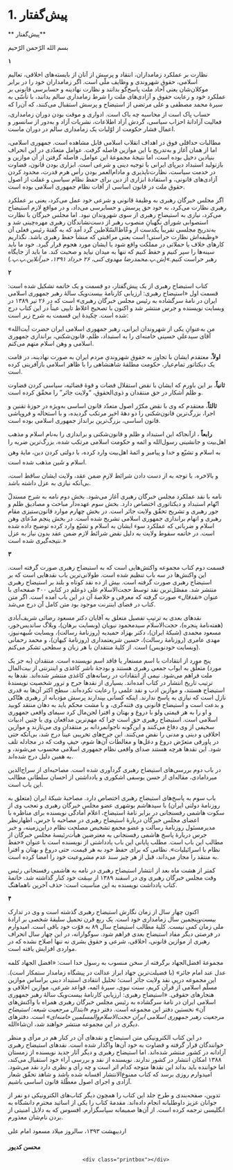 # 1. پیش‌گفتار

                            

** پیش‌گفتار**

بسم‌ الله الرّحمن الرّحیم

**۱**

نظارت بر عملکرد زمامداران، انتقاد و پرسش از آنان از بایسته‌های اخلاقی، تعالیم اسلامی، حقوق شهروندی و وظایف ملّی است. اگر زمامداران خود را در برابر موکلان‌شان یعنی آحاد ملت پاسخ‌گو بدانند و نظارت نهادینه‌ و حسابرسی قانونی بر عملکرد خود و رعایت حقوق و آزادی‌های ملت را شرط زمامداری سالم بدانند، با تأسّی به سیرۀ محمد مصطفی و علی مرتضی از استیضاح و پرسش استقبال می‌کنند، که آن‌را که حساب پاک است از محاسبه چه باک است. ادواری و موقت بودن دوران زمامداری، فعالیت آزادانۀ احزاب سیاسی، گردش آزاد اطلاعات، نشریات آزاد و به‌دور از سانسور و اعمال فشار حکومت از اوّلیات یک زمامداری سالم در دوران ماست.

مطالبات حداقلی فوق در اهداف انقلاب اسلامی قابل مشاهده است. جمهوری اسلامی، اما از همان آغاز و به‌تدریج با این موازین فاصله گرفت. عوامل متعدّدی در این انحراف بنیادین دخیل بوده است، اما نتیجۀ مجموعۀ این عوامل، فاصله گرفتن از آن موازین و بازتولید استبداد دیرپای ایرانی با توجیه دینی و شرعی است. ابزاری بودن قانون، قضاوت در خدمت سیاست، نظارت‌ناپذیری و مادام‌العمر بودن رأس هرم قدرت، محدود کردن آزادی‌های قانونی، و استفادۀ ابزاری از دین برای حفظ نظام سیاسی و غفلت از اصول حقوق ملت در قانون اساسی از آفات نظام جمهوری اسلامی بوده است.

اگر مجلس خبرگان رهبری به وظیفۀ قانونی و شرعی خود عمل می‌کرد، یعنی بر عملکرد رهبری نظارت می‌کرد، به خود حق پرسش و حسابرسی می‌داد، و در مواقع لازم استیضاح می‌کرد، نیازی به استیضاح رهبری از سوی شهروندان نبود. اما مجلس خبرگان با نظارت استصوابی شورای نگهبانِ منصوب رهبر از دست‌نشاندگان رهبری مهره‌چینی شد و به‌تدریج مجلسی تقریباً یکدست از وعّاظ‌السّلاطین گرد آمد که به گفتۀ رئیس فعلی آن «وظیفه‌اش نظارت حراستی! است یعنی مراقبتی که منشأ حفظ رهبری باشد. نگذاریم کارهای خلاف یا حملاتی در مملکت واقع شود یا ایشان مورد هجوم قرار گیرد. خود ما باید سینه‌ها را سپر کنیم و حفظ کنیم که تنها به میدان نیاید و صحبت کند. ما باید از جایگاه رهبر حراست کنیم.»_(ش.پ.محمدرضا مهدوی کنی، ۲۶ خرداد ۱۳۹۱، خبرآنلاین.پ.پ._)

**۲**

کتاب استیضاح رهبری از یک پیش‌گفتار، دو قسمت و یک خاتمه تشکیل شده است: قسمت اول «استیضاح رهبری: ارزیابی کارنامۀ بیست‌ویک سالۀ رهبر جمهوری اسلامی ایران در نامۀ سرگشاده به رئیس مجلس خبرگان رهبری» است که در ۲۶ تیر ۱۳۸۹ در وبسایت نویسنده و جرس منتشر شد و اکنون با تصحیح اغلاط تایپی عیناً در این کتاب درج شده است. چکیدۀ این قسمت به شرح زیر است:

«من به‌عنوانِ یکی از شهروندان ایرانی، رهبر جمهوری اسلامی ایران حضرت آیت‌الله آقای سیدعلی حسینی خامنه‌ای را به استبداد، ظلم، قانون‌شکنی، براندازی جمهوری اسلامی و وهن اسلام متهم می‌کنم.

**اولاً**، معتقدم ایشان با تجاوز به حقوق شهروندیِ مردم ایران به صورت نهادینه، در قامت یک دیکتاتور تمام‌عیار، حکومت مطلقۀ شاهنشاهی را با ظاهر اسلامی بازآفرینی کرده است.

**ثانیاً**، بر این باورم که ایشان با نقض استقلال قضات و قوۀ قضائیه، سیاسی کردن قضاوت و ظلم آشکار در حق منتقدان و ذوی‌الحقوق، “ولایت جائر” را محقّق کرده است.

**ثالثاً**، معتقدم که وی با نقض مکرّر اصول متعدّد قانون اساسی به‌ویژه در حوزۀ تقنین و اجرا، بزرگ‌ترین قانون‌شکنی را دو دهۀ اخیر مرتکب گردیده، و با استحاله و فروپاشی قانون اساسی، بزرگ‌ترین برانداز جمهوری اسلامی بوده است.

**رابعاً** ، ازآنجاکه این استبداد و ظلم و قانون‌شکنی و براندازی را به‌نام اسلام و مذهب اهل‌بیت و جانشینی رسول‌الله و ائمه و حکومت اسلامی مرتکب شده، بزرگ‌ترین ضربه را به اسلام و تشیّع و خدا و پیامبر و ائمۀ اهل‌بیت وارد کرده، با دولتی کردن دین، مایۀ وهن اسلام و شَین مذهب شده است.

و بالاخره، با توجه به از دست دادن شرائط لازمِ ضمن عقد، ولایت ایشان ساقط است، بی‌آنکه نیازی به عزل داشته باشد.

نامه با نقد عملکرد مجلس خبرگان رهبری آغاز می‌شود. بخش دوم نامه به شرح مستدلّ اتّهام استبداد و دیکتاتوری اختصاص دارد. بخش سوم عهده‌دار مباحث و مصادیق ظلم و جور رهبری و تشریح تحقّق ولایت جائر است. در بخش چهارم موارد قانون‌ستیزی مقام رهبری و اتهام براندازی جمهوری اسلامی تشریح شده است. در بخش پنجم مدّعای وهن اسلام و ضرباتی که عملکرد سوء ایشان به اسلام و تشیّع وارد کرده توضیح داده شده است. در خاتمه سقوط ولایت به دلیل نقض شرائط لازم ضمن عقد بدون نیاز به عزل نتیجه‌گیری شده است.»

**۳**

قسمت دوم کتاب مجموعه واکنش‌هایی است که به استیضاح رهبری صورت گرفته است. این واکنش‌ها در سه باب تنظیم شده است. طولانی‌ترین باب نقدهایی است که بر استیضاح رهبری صورت گرفته است. بیش از ده نقد کوتاه و بلند بر استیضاح رهبری منتشر شد. مفصّل‌ترین نقد توسط حجت‌الاسلام علی ذوعلم در کتابی ۴۰۰ صفحه‌ای با عنوان «_نقدقال_» صورت گرفته که معرفی و خلاصۀ آن در این باب آمده است. اگر متن کتاب در فضای اینترنت موجود بود متن کامل آن درج می‌شد.

نقدهای بعدی به ترتیبِ تفصیل متعلق به آقایان دکتر مسعود رضائی شریف‌آبادی (هفته‌نامۀ پنجره)، حجت‌الاسلام سیدمحمود نبویان (وبسایت برهان)، وبلاگ ساندیس‌خور، مسعود محمدی (شبکۀ ایران)، دکتر بهزاد حمیدیه (روزنامۀ رسالت)، وبسایت شُبهه‌نیوز، مهدی عامری (روزنامۀ رسالت)، حسین شریعتمداری (روزنامۀ کیهان)، و محمد رحمانی (وبسایت خودنویس) است. از کلیۀ منتقدان با هر زبان و سطحی تشکر می‌کنم.

پنج مورد از انتقادات با اسم مستعار یا فاقد اسم نویسنده است. منتقدان (به جز یک مورد) متعلّق به ابواب جمعی رهبری هستند و بودجۀ ناشر کاغذی و اینترنتی از بیت‌المال ملت فراهم می‌شود. نیمی از انتقادات در رسانه‌های کاغذی منتشر شده‌اند. نقدها به ترتیب تاریخ انتشار در کتاب آمده‌اند. بسیاری از نقدها جرح و ترور شخصیت نویسندۀ استیضاح هستند، و موازین ادب و نقد علمی را رعایت نکرده‌اند. سطح اکثر آن‌ها به قدری نازل است که نیازی به پاسخ ندارند. اینکه کسانی بپندارند پرسش مؤدبانه از رهبری هتّاکی و بدعت است و استیضاح قانونی وی فتنه‌گری، و با مشت محکم باید به دهان منتقد کوبید و او را به هر قیمتی ولو با دروغ و بهتان و افترا لجن‌مال کرد سیمای واقعی جمهوری اسلامی است. استیضاح رهبری حق است چرا که مهم‌ترین مدافعان وی با چنین ادبیات سخیفی از وی دفاع می‌کنند و این‌گونه ناجوانمردانه بر منتقدان وی می‌تازند و موازین اخلاقی و دینی و مدنی را نقض می‌کنند. این جرح‌های تخریبی عیناً درج شد، بی‌آنکه حتی در پاورقی متعرّض دروغ و دغل‌ها و مغالطات آن‌ها شوم، حیفِ وقت که در مجادله تلف شود. این نقدها هرچه هستند صدای واقعی نظام جمهوری اسلامی محسوب می‌شوند، و به همین دلیل درج شده‌اند.

در باب دوم بررسی‌های استیضاح رهبری گردآوری شده است. مصاحبه‌ای از سراج‌الدین میردامادی، مقاله‌ای از حسن یوسفی اشکوری و یادداشتی از احسان سلطانی مطالب این باب است.

باب سوم به پاسخ‌های استیضاح رهبری اختصاص دارد. مصاحبۀ شبکۀ ایران (متعلق به روزنامۀ دولتی ایران) با سیدهاشم بوشهری عضو مجلس خبرگان رهبری و تعجب وی از سکوت هاشمی رفسنجانی در برابر نامۀ استیضاح، اعلام آمادگی نویسنده برای مناظره با اعضای مجلس خبرگان دربارۀ استیضاح رهبری در مصاحبه با جرس، اظهارنظر مدیر‌مسئول روزنامۀ رسالت و عضو مجمع تشخیص مصلحت نظام دراین‌زمینه، و خبر جرس دربارۀ پاسخ هاشمی رفسنجانی به معترضین هیأت‌رئیسۀ مجلس خبرگان از مطالب این باب است. مطلب پایانی این باب یادداشتی از نویسنده است با عنوان «حفظ نظام با اسرائیلیات». نظامی که برای حفظ خود به هر قیمت، حتی دروغ و بهتان و افترا به منتقد را مجاز می‌داند، قبل از هر چیز سند عدم مشروعیت خود را امضا کرده است.

کمتر از هشت ماه بعد از انتشار استیضاح رهبری در نامه به هاشمی رفسنجانی رئیس وقت مجلس خبرگان رهبری وی در اسفند ۱۳۸۹ از سِمَت خود کنار گذاشته شد. خاتمۀ کتاب یادداشت نویسنده به این مناسبت است: حذف آخرین ناهماهنگ.

**۴**

اکنون چهار سال از زمان نگارش استیضاح رهبری گذشته است و وی در تدارک بیست‌وپنجمین سال زمامداری خود است. یک ربع قرن تحمیل سلیقۀ شخصی بر ارادۀ ملی زمان کمی نیست. کلیۀ مطالب استیضاح سال ۸۹ به قوّت خود باقی است. امیدوارم در فرصتی دیگر مفاد استیضاح بعدی فراهم شود. سوگوارانه، در این چهار سال انحراف رهبری از موازین قانونی، اخلاقی، شرعی و حقوق بشری نه تنها اصلاح نشده که در مواردی افزایش یافته است.

مجموعۀ افضل‌الجهاد برگرفته از سخن منسوب به رسول خدا است: «افضل الجهاد کلمه عدل عند امام جائر» (با فضیلت‌ترین جهاد ابراز عدالت در پیشگاه زمامدار ستمکار است). این مجموعه درپیِ نقد ولایت جائر است؛ تحلیل انتقادی استبداد دینی براساس موازین مسلّم اسلامی از قرآن کریم، سنت نبوی، سیرۀ ائمه، قواعد شرعی، موازین اخلاقی و هنجارهای حقوقی. «استیضاح رهبری: ارزیابی کارنامۀ بیست‌ویک سالۀ رهبر جمهوری اسلامی ایران در نامۀ سرگشاده به رئیس مجلس خبرگان رهبری همراه با واکنش‌های آن» نخستین دفتر این مجموعه است. دفتر دوم «_ابتذال مرجعیت شیعه: استیضاح مرجعیت رهبر جمهوری اسلامی ایران حجت‌الاسلام‌والمسلمین خامنه‌ای_» است. دفترهای دیگری در این مجموعه منتشر خواهند شد، ان‌شاء‌الله.

در این کتاب الکترونیکی متن استیضاح و نقدهای آن در کنار هم در مرأی و منظر خوانندگان قرار گرفته و قضاوت به خود آن‌ها واگذار شده است. نقدهای استیضاح رهبری آزادانه در کشور منتشر شده‌اند. اما استیضاح رهبری و دیگر آثار جدید نویسنده از زمستان ۱۳۸۸ امکان انتشار در کشور ندارند. نویسنده از نقد و بررسی آراء خود استقبال می‌کند، اما خواننده باید بداند این نقدها متوجه کدام اثر است و چه رأی و نظری دارد نقد می‌شود. امیدوارم روزی برسد که کتاب ممنوع‌الانتشار افسانه شده باشد و شاهد تحقّق شعار آزادی و اجرای اصول معطّلۀ قانون اساسی باشیم.

تدوین، صفحه‌بندی و طرح جلد این کتاب را همچون دیگر کتاب‌های الکترونیکی دو نفر از جوانان عزیز داوطلبانه انجام داده‌اند. مقدمۀ کتاب را یکی از اساتید محترم دانشگاه به انگلیسی ترجمه کرده است. از آن‌ها صمیمانه سپاسگزارم. افسوس که به دلایل امنیتی از بردن نام‌شان معذورم.

اردیبهشت ۱۳۹۳، سالروز میلاد مسعود امام علی

**محسن کدیور**


                            <div class="printbox"></div>

                        